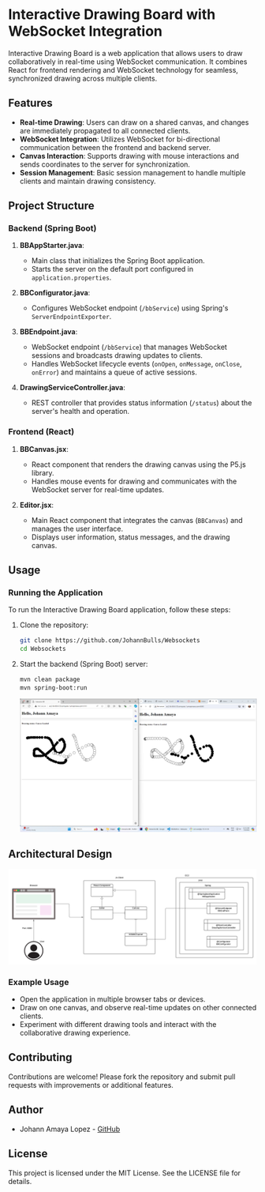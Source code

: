 # Interactive Drawing Board with WebSocket Integration

Interactive Drawing Board is a web application that allows users to draw collaboratively in real-time using WebSocket communication. It combines React for frontend rendering and WebSocket technology for seamless, synchronized drawing across multiple clients.

## Features

- **Real-time Drawing**: Users can draw on a shared canvas, and changes are immediately propagated to all connected clients.
- **WebSocket Integration**: Utilizes WebSocket for bi-directional communication between the frontend and backend server.
- **Canvas Interaction**: Supports drawing with mouse interactions and sends coordinates to the server for synchronization.
- **Session Management**: Basic session management to handle multiple clients and maintain drawing consistency.

## Project Structure

### Backend (Spring Boot)

1. **BBAppStarter.java**:
   - Main class that initializes the Spring Boot application.
   - Starts the server on the default port configured in `application.properties`.

2. **BBConfigurator.java**:
   - Configures WebSocket endpoint (`/bbService`) using Spring's `ServerEndpointExporter`.

3. **BBEndpoint.java**:
   - WebSocket endpoint (`/bbService`) that manages WebSocket sessions and broadcasts drawing updates to clients.
   - Handles WebSocket lifecycle events (`onOpen`, `onMessage`, `onClose`, `onError`) and maintains a queue of active sessions.

4. **DrawingServiceController.java**:
   - REST controller that provides status information (`/status`) about the server's health and operation.

### Frontend (React)

1. **BBCanvas.jsx**:
   - React component that renders the drawing canvas using the P5.js library.
   - Handles mouse events for drawing and communicates with the WebSocket server for real-time updates.

2. **Editor.jsx**:
   - Main React component that integrates the canvas (`BBCanvas`) and manages the user interface.
   - Displays user information, status messages, and the drawing canvas.

## Usage

### Running the Application

To run the Interactive Drawing Board application, follow these steps:

1. Clone the repository:
   ```bash
   git clone https://github.com/JohannBulls/Websockets
   cd Websockets
   ```

2. Start the backend (Spring Boot) server:
   ```bash
   mvn clean package
   mvn spring-boot:run
   ```
   ![alt text](images/AWS.png)

## Architectural Design
![alt text](<images/Diagrama en blanco.png>)
### Example Usage

- Open the application in multiple browser tabs or devices.
- Draw on one canvas, and observe real-time updates on other connected clients.
- Experiment with different drawing tools and interact with the collaborative drawing experience.

## Contributing

Contributions are welcome! Please fork the repository and submit pull requests with improvements or additional features.

## Author

- Johann Amaya Lopez - [GitHub](https://github.com/JohannBulls)

## License

This project is licensed under the MIT License. See the LICENSE file for details.
